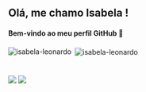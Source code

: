 ## Olá, me chamo Isabela ! 
#### Bem-vindo ao meu perfil GitHub 👋

####
<p><img align="left" src="https://github-readme-stats.vercel.app/api/top-langs?username=isabela-leonardo&show_icons=true&theme=tokyonight&title_color=b149e9&text_color=dbdbdb&locale=en&layout=compact" alt="isabela-leonardo" /></p>
<p>&nbsp;<img align="center" src="https://github-readme-stats.vercel.app/api?username=isabela-leonardo&show_icons=true&theme=tokyonight&title_color=b149e9&text_color=dbdbdb&locale=en" alt="isabela-leonardo" /></p>


#
<div> 
  <a href = "mailto:isabelamaleonardo@gmail.com"><img src="https://img.shields.io/badge/Gmail-D14836?style=for-the-badge&logo=gmail&logoColor=white" target="_blank"></a>
  <a href="https://www.linkedin.com/in/isabelamarialeonardo" target="_blank"><img src="https://img.shields.io/badge/-LinkedIn-%230077B5?style=for-the-badge&logo=linkedin&logoColor=white" target="_blank"></a> 
</div>
